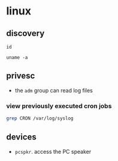 # linux

## discovery

```
id
```

```
uname -a
```

## privesc

- the `adm` group can read log files

### view previously executed cron jobs

```bash
grep CRON /var/log/syslog
```

## devices

- `pcspkr`. access the PC speaker
